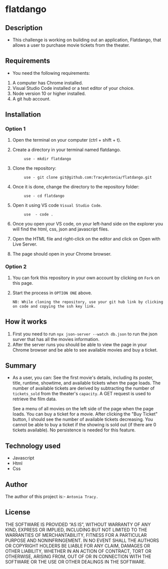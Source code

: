# flatdango
## Description
- This challenge is working on  building out an application, Flatdango, that allows a user to purchase movie tickets from the theater.

## Requirements
- You need the following requirements:
1. A computer has Chrome installed.
2. Visual Studio Code installed or a text editor of your choice.
3. Node version 10 or higher installed.
4. A git hub account.

## Installation
### Option 1
1. Open the terminal on your computer (ctrl + shift + t).

2. Create a directory in your terminal named flatdango.
            
            use - mkdir flatdango

3. Clone the repository:
            
            use - git clone git@github.com:TracyAntonia/flatdango.git

4. Once it is done, change the directory to the repository folder:

            use - cd flatdango

5. Open it using VS code `Visual Studio Code`.

            use  - code .

6. Once you open your VS code, on your left-hand side on the explorer you will find the html, css, json and javascript files.

7. Open the HTML file and right-click on the editor and click on Open with Live Server.

8. The page should open in your Chrome browser.

### Option 2
1. You can fork this repository in your own account by clicking on `Fork` on this page.

2. Start the process in `OPTION ONE` above.
  
       NB: While cloning the repository, use your git hub link by clicking on code and copying the ssh key link.

## How it works
1. First you need to run `npx json-server --watch db.json` to run the json surver that has all the movies information.
2. After the server runs you should be able to view the page in your Chrome browser and be able to see available movies and buy a ticket.

## Summary
- As a user, you can:
   See the first movie's details, including its poster, title, runtime,
   showtime, and available tickets when the page loads. The number of
   available tickets are derived by subtracting the number of
   `tickets_sold` from the theater's `capacity`. A GET
   request is used to retrieve the film data.

   See a menu of all movies on the left side of the page when the page loads. You can buy a ticket for a movie. After clicking the "Buy Ticket" button, I should
   see the number of available tickets decreasing. You cannot be able to buy a ticket if the showing is sold out (if there are 0 tickets available). No persistence is needed for this feature.

## Technology used
 - Javascript
 - Html
 - Css

## Author
The author of this project is:-  `Antonia Tracy.`

## License
THE SOFTWARE IS PROVIDED “AS IS”, WITHOUT WARRANTY OF ANY KIND, EXPRESS OR IMPLIED, INCLUDING BUT NOT LIMITED TO THE WARRANTIES OF MERCHANTABILITY, FITNESS FOR A PARTICULAR PURPOSE AND NONINFRINGEMENT. IN NO EVENT SHALL THE AUTHORS OR COPYRIGHT HOLDERS BE LIABLE FOR ANY CLAIM, DAMAGES OR OTHER LIABILITY, WHETHER IN AN ACTION OF CONTRACT, TORT OR OTHERWISE, ARISING FROM, OUT OF OR IN CONNECTION WITH THE SOFTWARE OR THE USE OR OTHER DEALINGS IN THE SOFTWARE.